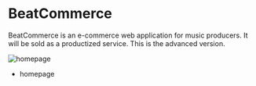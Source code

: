 # BeatCommerce

BeatCommerce is an e-commerce web application for music producers. It will be sold as a productized service. This is the advanced version.

![homepage](https://user-images.githubusercontent.com/58280353/125215494-7d387a80-e270-11eb-9629-73043bf53945.PNG)
- homepage
